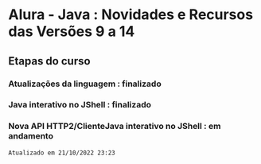 <h1>Alura - Java : Novidades e Recursos das Versões 9 a 14</h1>

<h2>Etapas do curso</h2>

<h3>Atualizações da linguagem : finalizado</h3>
<h3>Java interativo no JShell : finalizado</h3>
<h3>Nova API HTTP2/ClienteJava interativo no JShell : em andamento</h3>

```
Atualizado em 21/10/2022 23:23 
```
